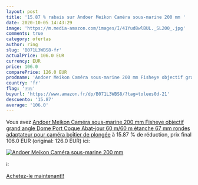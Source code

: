 ```yaml
---
layout: post
title: '15.87 % rabais sur Andoer Meikon Caméra sous-marine 200 mm '
date: 2020-10-05 14:43:29
image: 'https://m.media-amazon.com/images/I/41Yud8wlBUL._SL200_.jpg'
comments: true
category: ofertas
author: ring
slug: 'B071L3WBS8-fr'
actualPrice: 106.0 EUR
currency: EUR
price: 106.0
comparePrice: 126.0 EUR
prodname: 'Andoer Meikon Caméra sous-marine 200 mm Fisheye objectif grand angle Dome Port Coque Abat-jour 60 m/60 m étanche 67 mm rondes adaptateur pour caméra boîtier de plongée'
country: 'fr'
flag: '🇫🇷'
buyurl: 'https://www.amazon.fr/dp/B071L3WBS8/?tag=tolees0d-21'
descuento: '15.87'
average: '106.0'
---
```


Vous avez [Andoer Meikon Caméra sous-marine 200 mm Fisheye objectif grand angle Dome Port Coque Abat-jour 60 m/60 m étanche 67 mm rondes adaptateur pour caméra boîtier de plongée](https://www.amazon.fr/dp/B071L3WBS8/?tag=tolees0d-21)  à  15.87 % de réduction, prix final  106.0 EUR (original: 126.0 EUR) ici:

[![Andoer Meikon Caméra sous-marine 200 mm ](https://m.media-amazon.com/images/I/41Yud8wlBUL._SL200_.jpg)](https://www.amazon.fr/dp/B071L3WBS8/?tag=tolees0d-21)

ℹ️:


[Achetez-le maintenant!!](https://www.amazon.fr/dp/B071L3WBS8/?tag=tolees0d-21)
